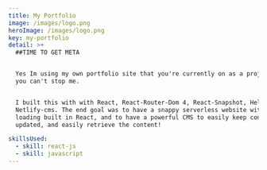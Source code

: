 ```yaml
---
title: My Portfolio
image: /images/logo.png
heroImage: /images/logo.png
key: my-portfolio
detail: >+
  ##TIME TO GET META


  Yes Im using my own portfolio site that you're currently on as a project and
  you can't stop me.


  I built this with with React, React-Router-Dom 4, React-Snapshot, Helmet, and
  Netlify-cms. The end goal was to have a snappy serverless website with no page
  loading built in React, and to have a powerful CMS to easily keep content
  updated, and easily retrieve the content!

skillsUsed:
  - skill: react-js
  - skill: javascript
---
```


